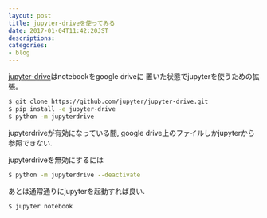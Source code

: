 ```yaml
---
layout: post
title: jupyter-driveを使ってみる
date: 2017-01-04T11:42:20JST
descriptions:
categories:
- blog
---
```

[jupyter-drive](https://github.com/jupyter/jupyter-drive)はnotebookをgoogle driveに
置いた状態でjupyterを使うための拡張。

```sh
$ git clone https://github.com/jupyter/jupyter-drive.git
$ pip install -e jupyter-drive
$ python -m jupyterdrive
```

jupyterdriveが有効になっている間, google drive上のファイルしかjupyterから参照できない.

jupyterdriveを無効にするには

```sh
$ python -m jupyterdrive --deactivate
```

あとは通常通りにjupyterを起動すれば良い.

```sh
$ jupyter notebook
```
